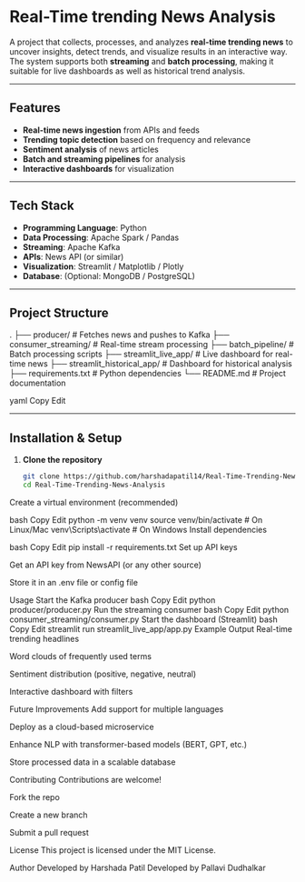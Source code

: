 # Real-Time trending News Analysis


A project that collects, processes, and analyzes **real-time trending news** to uncover insights, detect trends, and visualize results in an interactive way.  
The system supports both **streaming** and **batch processing**, making it suitable for live dashboards as well as historical trend analysis.

---

## Features
-  **Real-time news ingestion** from APIs and feeds  
-  **Trending topic detection** based on frequency and relevance  
-  **Sentiment analysis** of news articles  
-  **Batch and streaming pipelines** for analysis  
-  **Interactive dashboards** for visualization  

---

## Tech Stack
- **Programming Language**: Python  
- **Data Processing**: Apache Spark / Pandas  
- **Streaming**: Apache Kafka  
- **APIs**: News API (or similar)  
- **Visualization**: Streamlit / Matplotlib / Plotly  
- **Database**: (Optional: MongoDB / PostgreSQL)  

---

## Project Structure
.
├── producer/ # Fetches news and pushes to Kafka
├── consumer_streaming/ # Real-time stream processing
├── batch_pipeline/ # Batch processing scripts
├── streamlit_live_app/ # Live dashboard for real-time news
├── streamlit_historical_app/ # Dashboard for historical analysis
├── requirements.txt # Python dependencies
└── README.md # Project documentation

yaml
Copy
Edit

---

## Installation & Setup

1. **Clone the repository**
   ```bash
   git clone https://github.com/harshadapatil14/Real-Time-Trending-News-Analysis.git
   cd Real-Time-Trending-News-Analysis
Create a virtual environment (recommended)

bash
Copy
Edit
python -m venv venv
source venv/bin/activate   # On Linux/Mac
venv\Scripts\activate      # On Windows
Install dependencies

bash
Copy
Edit
pip install -r requirements.txt
Set up API keys

Get an API key from NewsAPI (or any other source)

Store it in an .env file or config file

Usage
Start the Kafka producer
bash
Copy
Edit
python producer/producer.py
Run the streaming consumer
bash
Copy
Edit
python consumer_streaming/consumer.py
Start the dashboard (Streamlit)
bash
Copy
Edit
streamlit run streamlit_live_app/app.py
Example Output
Real-time trending headlines

Word clouds of frequently used terms

Sentiment distribution (positive, negative, neutral)

Interactive dashboard with filters

Future Improvements
Add support for multiple languages

Deploy as a cloud-based microservice

Enhance NLP with transformer-based models (BERT, GPT, etc.)

Store processed data in a scalable database

Contributing
Contributions are welcome!

Fork the repo

Create a new branch

Submit a pull request

License
This project is licensed under the MIT License.

Author
Developed by Harshada Patil
Developed by Pallavi Dudhalkar
